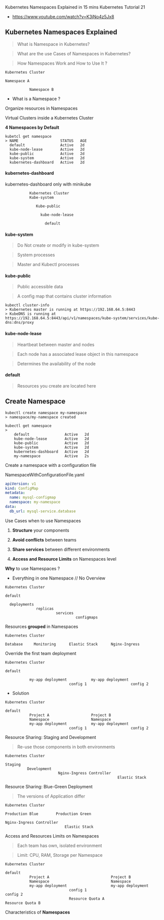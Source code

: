 Kubernetes Namespaces Explained in 15 mins Kubernetes Tutorial 21 

- https://www.youtube.com/watch?v=K3jNo4z5Jx8 

## Kubernetes Namespaces Explained 

> What is Namespace in Kubernetes? 

> What are the use Cases of Namespaces in Kubernetes?

> How Namespaces Work and How to Use It ?

```
Kubernetes Cluster

Namespace A

           Namespace B
```

- What is a Namespace ?

Organize resources in Namespaces 

Virtual Clusters inside a Kubernetes Cluster 

**4 Namespaces by Default**

```
kubetcl get namespace
> NAME                   STATUS   AGE
  default                Active   2d
  kube-node-lease        Active   2d
  kube-public            Active   2d
  kube-system            Active   2d
  kubernetes-dashboard   Active   2d
```

#### kubernetes-dashboard

kubernetes-dashboard only with minikube

```
           Kubernetes Cluster
           Kube-system

              Kube-public

                kube-node-lease

                  default
```

#### kube-system 

> Do Not create or modify in kube-system 

> System processes

> Master and Kubectl processes 

#### kube-public

> Public accessible data

> A config map that contains cluster information

```
kubectl cluster-info
> Kubernetes master is running at https://192.168.64.5:8443
> KubeDNS is running at https://192.168.64.5:8443/api/v1/namespaces/kube-system/services/kube-dns:dns/proxy

```

#### kube-node-lease

> Heartbeat between master and nodes 

> Each node has a associated lease object in this namespace 

> Determines the availability of the node 

#### default

> Resources you create are located here 

## Create Namespace 

```
kubectl create namespace my-namespace 
> namespace/my-namespace created

kubectl get namespace
> 
    default                Active   2d
    kube-node-lease        Active   2d
    kube-public            Active   2d
    kube-system            Active   2d
    kubernetes-dashboard   Active   2d
    my-namespace           Active   2s
```

Create a namespace with a configuration file 

NamespaceWithConfigurationFile.yaml
```yaml
apiVersion: v1
kind: ConfigMap
metadata:
  name: mysql-configmap
  namespace: my-namespace
data:
  db_url: mysql-service.database 
```

Use Cases when to use Namespaces 

1. **Structure** your components

2. **Avoid conflicts** between teams

3. **Share services** between different environments 

4. **Access and Resource Limits** on Namespaces level 

**Why** to use Namespaces ?

- Everything in one Namespace // No Overview 

```
Kubernetes Cluster

default

  deployments
              replicas 
                       services
                                configmaps                  
```

Resources **grouped** in Namespaces 

```
Kubernetes Cluster

Database     Monitoring      Elastic Stack      Nginx-Ingress 
```

Override the first team deployment
 
```
Kubernetes Cluster

default 
                  
           my-app deployment           my-app deployment 
                             config 1                    config 2
```

- Solution 

```
Kubernetes Cluster

default 
           Project A                   Project B   
           Namespace                   Namespace
           my-app deployment           my-app deployment 
                             config 1                    config 2
```

Resource Sharing: Staging and Development 

> Re-use those components in both environments 

```
Kubernetes Cluster

Staging 
          Development 
                        Nginx-Ingress Controller 
                                                   Elastic Stack
```

Resource Sharing: Blue-Green Deployment

> The versions of Application differ 

```
Kubernetes Cluster

Production Blue        Production Green

Nginx-Ingress Controller 
                           Elastic Stack
```

Access and Resources Limits on Namespaces 

> Each team has own, isolated environment

> Limit: CPU, RAM, Storage per Namespace 

```
Kubernetes Cluster

default 
           Project A                            Project B   
           Namespace                            Namespace
           my-app deployment                    my-app deployment 
                             config 1                             config 2
                             Resource Quota A                     Resource Quota B 
```

Characteristics of **Namespaces**

